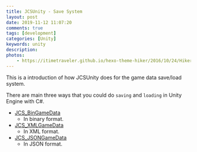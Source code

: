 ```yaml
---
title: JCSUnity - Save System
layout: post
date: 2019-11-12 11:07:20
comments: true
tags: [development]
categories: [Unity]
keywords: unity
description: 
photos:
	- https://itimetraveler.github.io/hexo-theme-hiker/2016/10/24/Hiker%E4%B8%BB%E9%A2%98%E9%A2%84%E8%A7%88/homepage-index.png
---
```


This is a introduction of how JCSUnity does for the game data save/load system.

There are main three ways that you could do `saving` and `loading` in Unity
Engine with C#.

* [JCS_BinGameData](https://jcs090218.github.io/JCSUnity/ScriptReference/index.html?page=SaveLoad_sl_JCS_BinGameData)
  - In binary format.
* [JCS_XMLGameData](https://jcs090218.github.io/JCSUnity/ScriptReference/index.html?page=SaveLoad_sl_JCS_XMLGameData)
  - In XML format.
* [JCS_JSONGameData](https://jcs090218.github.io/JCSUnity/ScriptReference/index.html?page=SaveLoad_sl_JCS_XMLGameData)
  - In JSON format.
